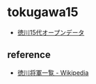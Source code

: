 # tokugawa15

- [徳川15代オープンデータ](tokugawa15.csv)

## reference

- [徳川将軍一覧 - Wikipedia](https://ja.wikipedia.org/wiki/%E5%BE%B3%E5%B7%9D%E5%B0%86%E8%BB%8D%E4%B8%80%E8%A6%A7)
